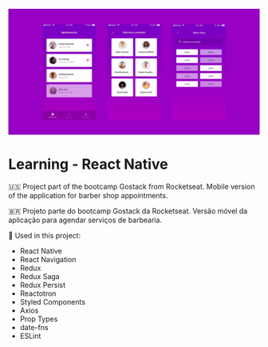 ![GoBarber](docs/cover.jpg?raw=true 'GoBarber')

# Learning - React Native

:us: Project part of the bootcamp Gostack from Rocketseat. Mobile version of the application for barber shop appointments.

:brazil: Projeto parte do bootcamp Gostack da Rocketseat. Versão móvel da aplicação para agendar serviços de barbearia.

:toolbox: Used in this project:

- React Native
- React Navigation
- Redux
- Redux Saga
- Redux Persist
- Reactotron
- Styled Components
- Axios
- Prop Types
- date-fns
- ESLint
